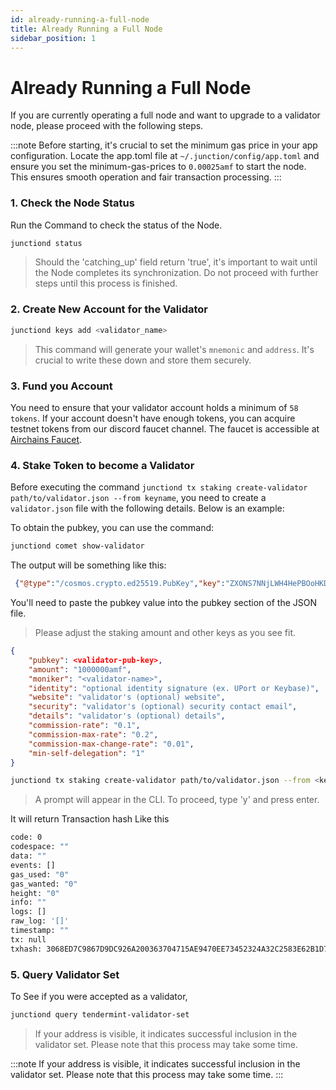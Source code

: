 ```yaml
---
id: already-running-a-full-node
title: Already Running a Full Node
sidebar_position: 1
---
```


# Already Running a Full Node

If you are currently operating a full node and want to upgrade to a validator node, please proceed with the following steps.

:::note
Before starting, it's crucial to set the minimum gas price in your app configuration. Locate the app.toml file at `~/.junction/config/app.toml` and ensure you set the minimum-gas-prices to `0.00025amf` to start the node.
This ensures smooth operation and fair transaction processing.
:::

### 1. Check the Node Status

Run the Command to check the status of the Node.

```bash
junctiond status
```

> Should the 'catching_up' field return 'true', it's important to wait until the Node completes its synchronization. Do not proceed with further steps until this process is finished.

### 2. Create New Account for the Validator

```bash
junctiond keys add <validator_name>
```

> This command will generate your wallet's `mnemonic` and `address`. It's crucial to write these down and store them securely.

### 3. Fund you Account

You need to ensure that your validator account holds a minimum of `58 tokens`. If your account doesn't have enough tokens, you can acquire testnet tokens from our discord faucet channel. The faucet is accessible at [Airchains Faucet](https://discord.gg/airchains).

### 4. Stake Token to become a Validator

Before executing the command `junctiond tx staking create-validator path/to/validator.json --from keyname`, you need to create a `validator.json` file with the following details. Below is an example:

To obtain the pubkey, you can use the command:

```bash
junctiond comet show-validator
```

The output will be something like this:

```JSON
 {"@type":"/cosmos.crypto.ed25519.PubKey","key":"ZXONS7NNjLWH4HePBOoHKDAYeLXQO5iUwpCRQSi1poI="}
```

You'll need to paste the pubkey value into the pubkey section of the JSON file.

> Please adjust the staking amount and other keys as you see fit.

```JSON
{
	"pubkey": <validator-pub-key>,
	"amount": "1000000amf",
	"moniker": "<validator-name>",
	"identity": "optional identity signature (ex. UPort or Keybase)",
	"website": "validator's (optional) website",
	"security": "validator's (optional) security contact email",
	"details": "validator's (optional) details",
	"commission-rate": "0.1",
	"commission-max-rate": "0.2",
	"commission-max-change-rate": "0.01",
	"min-self-delegation": "1"
}
```

```bash
junctiond tx staking create-validator path/to/validator.json --from <key-name> --chain-id junction --fees 500amf
```

> A prompt will appear in the CLI. To proceed, type 'y' and press enter.

It will return Transaction hash Like this

```bash
code: 0
codespace: ""
data: ""
events: []
gas_used: "0"
gas_wanted: "0"
height: "0"
info: ""
logs: []
raw_log: '[]'
timestamp: ""
tx: null
txhash: 3068ED7C9867D9DC926A200363704715AE9470EE73452324A32C2583E62B1D79
```

### 5. Query Validator Set

To See if you were accepted as a validator,

```bash
junctiond query tendermint-validator-set
```

> If your address is visible, it indicates successful inclusion in the validator set. Please note that this process may take some time.


:::note
If your address is visible, it indicates successful inclusion in the validator set. Please note that this process may take some time.
:::
